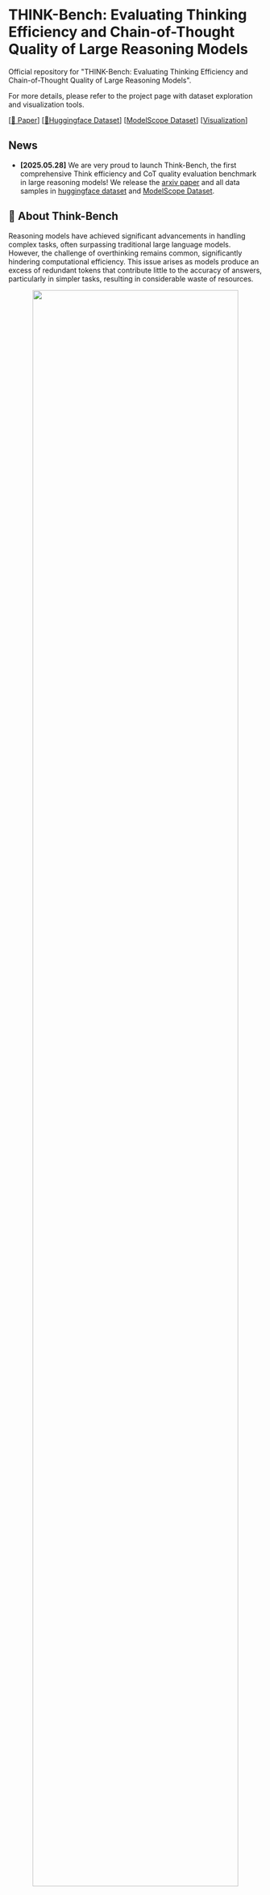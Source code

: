 # THINK-Bench: Evaluating Thinking Efficiency and Chain-of-Thought Quality of Large Reasoning Models

Official repository for "THINK-Bench: Evaluating Thinking Efficiency and Chain-of-Thought Quality of Large Reasoning Models".

For more details, please refer to the project page with dataset exploration and visualization tools.

[[📖 Paper](https://arxiv.org/pdf/2505.22113)] [[🤗Huggingface Dataset](https://huggingface.co/datasets/zhiyuan218/Think-Bench)] [[ModelScope Dataset](https://www.modelscope.cn/datasets/zhiyuan218/Think-Bench)] [[Visualization](https://huggingface.co/datasets/zhiyuan218/Think-Bench/viewer)]

##  News
- **[2025.05.28]** We are very proud to launch Think-Bench, the first comprehensive Think efficiency and CoT quality evaluation benchmark in large reasoning models! We release the [arxiv paper](https://arxiv.org/pdf/2505.22113) and all data samples in [huggingface dataset](https://huggingface.co/datasets/zhiyuan218/Think-Bench) and [ModelScope Dataset](https://www.modelscope.cn/datasets/zhiyuan218/Think-Bench).


## 👀 About Think-Bench

Reasoning models have achieved significant advancements in handling complex tasks, often surpassing traditional large language models.  However, the challenge of overthinking remains common, significantly hindering computational efficiency.  This issue arises as models produce an excess of redundant tokens that contribute little to the accuracy of answers, particularly in simpler tasks, resulting in considerable waste of resources.

<p align="center">
    <img src="image/pipeline.png" width="90%"> <br>
</p>

To address this issue systematically, we introduce Think-Bench, a benchmark designed to evaluate the thinking efficiency of large reasoning models (LRMs).  We propose a new efficiency metric and conduct a comprehensive analysis of LRMs from multiple aspects, including the reasoning process and chain-of-thought (CoT) characteristics.  

<p align="center">
    <img src="image/dataset overview.png" width="90%"> <br>
</p>

Leveraging the Think-Bench benchmark and a novel evaluation strategy, we conduct a comprehensive analysis of large reasoning models (LRMs), uncovering several key insights: (1) Most LRMs tend to **overthink on simple tasks**, generating unnecessarily long reasoning chains, while they show higher efficiency in hard problems; (2) **There is a significant trade-off between efficiency and CoT quality among different models.**    Grok-3-mini-beta achieves the highest efficiency score, while models like Qwen3-235b-a22b and Ernie-x1-turbo-32k stand out in CoT quality; (3) **Models show task heterogeneity in different disciplinary tasks.** Mathematical tasks generally have high token consumption and low reasoning efficiency, while chemistry and physics tasks show higher reasoning efficiency and lower token occupancy rate. We hope Think-Bench serves as an important benchmark for optimizing the performance of large reasoning models in the future.

<p align="center">
    <img src="image/radar.png" width="60%"> <br>
</p>


## 📚 Dataset

We release the Think-Bench dataset on [huggingface](https://huggingface.co/datasets/zhiyuan218/Think-Bench) and [modelscope](https://www.modelscope.cn/datasets/zhiyuan218/Think-Bench).
You can download the dataset from the [Huggingface](https://huggingface.co/datasets/zhiyuan218/Think-Bench) or [ModelScope](https://www.modelscope.cn/datasets/zhiyuan218/Think-Bench).

### Data Usage

You can download the dataset from the [🤗 Huggingface](https://huggingface.co/datasets/zhiyuan218/Think-Bench) by the following command (make sure that you have installed [related packages](https://huggingface.co/docs/datasets/quickstart)):

```python
from datasets import load_dataset

dataset = load_dataset("zhiyuan218/Think-Bench")
```

Or You can download the dataset from the [ModelScope](https://www.modelscope.cn/datasets/zhiyuan218/Think-Bench) by the following command (make sure that you have installed [related packages](https://www.modelscope.cn/docs/intro/quickstart)):

```python
from modelscope.msdatasets import MsDataset
dataset =  MsDataset.load('zhiyuan218/Think-Bench')
```

## Inference

To run the inference with the model, you can use the following command:
```bash
python eval_LRM.py --input_file YOUR_DATASET_PATH --output_file LLM_Output/YOUR_MODEL_NAME.json --openai_api_key YOUR_API_KEY --llm_url YOUR_LLM_URL --model YOUR_MODEL_NAME 
```
If you use prompt engineering, you can use the following command:
```bash
python eval_LRM.py --input_file YOUR_DATASET_PATH --output_file LLM_Output_Prompt/YOUR_MODEL_NAME.json --openai_api_key YOUR_API_KEY --llm_url YOUR_LLM_URL --model YOUR_MODEL_NAME --prompt
```

After LRM inference, you are expected to obtain a `cache/` directory like this:
```
    📂 cache
    ┣━━ 📂 YOUR_MODEL_NAME
    ┃    ┣━━ 📄 1.json
    ┃    ┣━━ 📄 2.json
    ┃    ┗━━ 📄...
    ┣━━ 📂 YOUR_MODEL_NAME
    ┃   
    ┗━━ 📂 YOUR_MODEL_NAME
```

## Evaluation

To calculate the nine metrics (Efficiency, Reflection Tokens, Useful Tokens, Tokens, Thought Num,  Reflection Quality, Precision, Recall, Accuracy), please follow the following steps:
1. Install the required packages.
    ```bash
    pip install -r requirements.txt
    ```
2. Run the evaluation script.

     You can either run the single metrics(recall, precision, reflection_quality) for one the models. For example, to evaluate recall:
     ```bash
     python main.py --name recall --prompt_path prompt/prompt_recall.txt --data_path YOUR_MODEL_INFER_DATA_PATH --openai_api_key YOUR_API_KEY --llm_url YOUR_LLM_URL --cache_dir cache/recall/YOUR_MODEL_NAME
     ```

     You can run the efficiency script for one the models. For example, to evaluate efficiency:
     ```bash
     python efficiency.py --judge_api_key YOUR_API_KEY --judge_base_url YOUR_JUDGE_URL --json_path YOUR_MODEL_INFER_DATA_PATH --cache_dir cache/efficiency/YOUR_MODEL_NAME --output_dir final_results/efficiency/YOUR_MODEL_NAME/
     ```

     Or you can run the single metrics(recall, precision, reflection_quality) for all the models in one directory. For example, to evaluate recall:

     ```bash
     python scripts/batch_run_main.py --name recall --prompt_path prompt/prompt_recall.txt --llm_output_dir YOUR_MODEL_INFER_DATA_PATH --openai_api_key YOUR_API_KEY --llm_url YOUR_LLM_URL
     ```

     Or you can run the efficiency script for all the models in one directory. For example, to evaluate efficiency:
     ```bash
     python scripts/batch_run_efficiency.py --judge_api_key YOUR_API_KEY --judge_base_url YOUR_JUDGE_URL --llm_output_dir YOUR_MODEL_INFER_DATA_PATH
     ```

     After Claude 3.7 Sonnet evaluation, you are expected to obtain a `cache/` directory like this:
    ```
      📂 cache
       ┣━━ 📂 efficiency
       ┃    ┗━━ 📂 YOUR_MODEL_NAME
       ┃         ┣━━ 📄 1.json
       ┃         ┣━━ 📄 2.json
       ┃         ┗━━ 📄 ...
       ┣━━ 📂 reflection_quality
       ┃    ┗━━ 📂 YOUR_MODEL_NAME
       ┣━━ 📂 recall
       ┃    ┗━━ 📂 YOUR_MODEL_NAME
       ┗━━ 📂 precision
            ┗━━ 📂 YOUR_MODEL_NAME
    ```

3. Calculate the metrics.

     We cache the evaluation results of all the questions in the cache dir. Here we read the results from the cache dir and calculate the metrics. 

     For example, to calculate recall:
     ```bash
     python final_score/recall.py --cache_dir cache/recall --save_path final_results
     ```
     
## Citation

If you find **Think-Bench** useful for your research and applications, please kindly cite using this BibTeX:

```latex
@misc{li2025thinkbench,
      title={THINK-Bench: Evaluating Thinking Efficiency and Chain-of-Thought Quality of Large Reasoning Models}, 
      author={Zhiyuan Li and Yi Chang and Yuan Wu},
      year={2025},
      eprint={2505.22113},
      archivePrefix={arXiv},
      primaryClass={cs.CL},
      url={https://arxiv.org/abs/2505.22113}, 
}
```

## Acknowledgements
Our project referred to the following repositories:
- [MME-Cot](https://github.com/MME-Benchmarks/MME-CoT)
- [evalscope](https://github.com/modelscope/evalscope)
